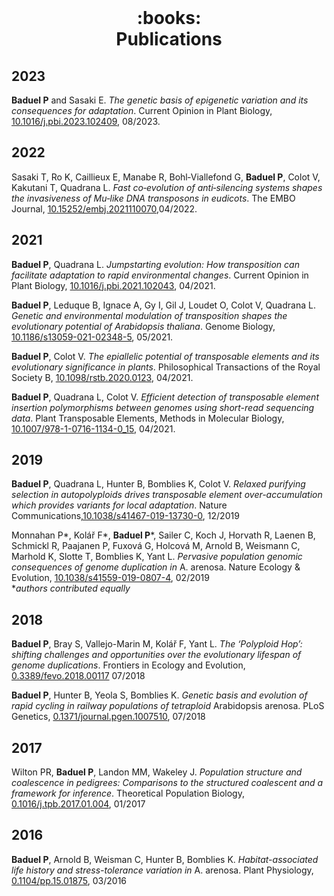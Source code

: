 <br>

<!-- <p align="center"><img src="/images/Logo-publi.png" width="80"></p> -->

<h1 align="center"> :books:  <br>
 Publications </h1>

## 2023

**Baduel P** and Sasaki E. _The genetic basis of epigenetic variation and its consequences for adaptation_. Current Opinion in Plant Biology, [10.1016/j.pbi.2023.102409](https://doi.org/10.1016/j.pbi.2023.102409), 08/2023.

## 2022

Sasaki T, Ro K, Caillieux E, Manabe R, Bohl‐Viallefond G, **Baduel P**, Colot V, Kakutani T, Quadrana L. _Fast co‐evolution of anti‐silencing systems shapes the invasiveness of Mu‐like DNA transposons in eudicots_. The EMBO Journal, [10.15252/embj.2021110070](https://doi.org/10.15252/embj.2021110070),04/2022.

## 2021

**Baduel P**, Quadrana L. _Jumpstarting evolution: How transposition can facilitate adaptation to rapid environmental changes_. Current Opinion in Plant Biology, [10.1016/j.pbi.2021.102043](https://doi.org/10.1016/j.pbi.2021.102043), 04/2021.

**Baduel P**, Leduque B, Ignace A, Gy I, Gil J, Loudet O, Colot V, Quadrana L. _Genetic and environmental modulation of transposition shapes the evolutionary potential of Arabidopsis thaliana_. Genome Biology, [10.1186/s13059-021-02348-5](https://doi.org/10.1186/s13059-021-02348-5), 05/2021. 

**Baduel P**, Colot V. _The epiallelic potential of transposable elements and its evolutionary significance in plants_. Philosophical Transactions of the Royal Society B, [10.1098/rstb.2020.0123](https://doi.org/10.1098/rstb.2020.0123), 04/2021.

**Baduel P**, Quadrana L, Colot V. _Efficient detection of transposable element insertion polymorphisms between genomes using short-read sequencing data_. Plant Transposable Elements, Methods in Molecular Biology, [10.1007/978-1-0716-1134-0_15](https://doi.org/10.1007/978-1-0716-1134-0_15), 04/2021.


## 2019
**Baduel P**, Quadrana L, Hunter B, Bomblies K, Colot V. _Relaxed purifying selection in autopolyploids drives transposable element over-accumulation which provides variants for local adaptation_. Nature Communications,[10.1038/s41467-019-13730-0](https://doi.org/10.1038/s41467-019-13730-0), 12/2019
 
Monnahan P\*, Kolář F\*, **Baduel P**\*, Sailer C, Koch J, Horvath R, Laenen B, Schmickl R, Paajanen P, Fuxová G, Holcová M, Arnold B, Weismann C, Marhold K, Slotte T, Bomblies K, Yant L. _Pervasive population genomic consequences of genome duplication in_ A. arenosa. Nature Ecology & Evolution, [10.1038/s41559-019-0807-4](https://doi.org/10.1038/s41559-019-0807-4), 02/2019  
*_authors contributed equally_

## 2018
**Baduel P**, Bray S, Vallejo-Marin M, Kolář F, Yant L. _The ‘Polyploid Hop’: shifting challenges and opportunities over the evolutionary lifespan of genome duplications_. Frontiers in Ecology and Evolution, [0.3389/fevo.2018.00117](https://doi.org/10.3389/fevo.2018.00117) 07/2018

**Baduel P**, Hunter B, Yeola S, Bomblies K. _Genetic basis and evolution of rapid cycling in railway populations of tetraploid_
 Arabidopsis arenosa. PLoS Genetics, [0.1371/journal.pgen.1007510](https://doi.org/10.1371/journal.pgen.1007510), 07/2018
 
## 2017
Wilton PR, **Baduel P**, Landon MM, Wakeley J. _Population structure and coalescence in pedigrees: Comparisons to the structured coalescent and a framework for inference_. Theoretical Population Biology, [0.1016/j.tpb.2017.01.004](https://doi.org/10.1016/j.tpb.2017.01.004), 01/2017

## 2016
**Baduel P**, Arnold B, Weisman C, Hunter B, Bomblies K. _Habitat-associated life history and stress-tolerance variation in_ A. arenosa. Plant Physiology, [0.1104/pp.15.01875](https://doi.org/10.1104/pp.15.01875), 03/2016
